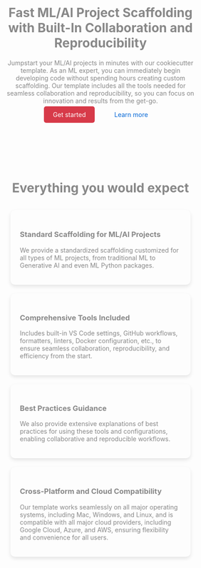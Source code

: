 <div style="text-align: center; padding: 20px; border-radius: 15px;">
  <div style="background-image: url('assets/index_background.svg'); background-size: contain; background-repeat: no-repeat; background-position: center; height: 380px; border-radius: 15px;">
    <!-- The image is here -->
  </div>
  <div style="padding: 20px;">
    <h1 style="font-size: 2em; color: #888888;">Fast ML/AI Project Scaffolding with Built-In Collaboration and Reproducibility</h1>
    <p style="font-size: 1em; color: #888888;">
      Jumpstart your ML/AI projects in minutes with our cookiecutter template. As an ML expert, you can immediately begin developing code without spending hours creating custom scaffolding. Our template includes all the tools needed for seamless collaboration and reproducibility, so you can focus on innovation and results from the get-go.
    </p>
    <div>
      <a href="getting-started/usage/" style="background-color: #d73a49; color: white; padding: 10px 20px; text-decoration: none; border-radius: 5px;">Get started</a>
      <a href="#learn-more-section" style="margin-left: 20px; color: #0366d6; padding: 10px 20px; text-decoration: none;">Learn more</a>
    </div>
  </div>
</div>

<!-- Additional HTML Block -->
<div id="learn-more-section" style="padding: 40px; border-radius: 15px; margin-top: 20px; background-color: transparent; color: #888888;">
  <h2 style="font-size: 2em; text-align: center;">Everything you would expect</h2>
  <div style="display: flex; flex-wrap: wrap; justify-content: space-around;">
    <div style="flex: 1; min-width: 280px; margin: 10px; padding: 20px; background-color: transparent; border: 1px solid rgba(255, 255, 255, 0.3); border-radius: 10px; box-shadow: 0 4px 8px rgba(0,0,0,0.1);">
      <h3 style="color: #888888;">Standard Scaffolding for ML/AI Projects</h3>
      <p style="color: #888888;">We provide a standardized scaffolding customized for all types of ML projects, from traditional ML to Generative AI and even ML Python packages.</p>
    </div>
    <div style="flex: 1; min-width: 280px; margin: 10px; padding: 20px; background-color: transparent; border: 1px solid rgba(255, 255, 255, 0.3); border-radius: 10px; box-shadow: 0 4px 8px rgba(0,0,0,0.1);">
      <h3 style="color: #888888;">Comprehensive Tools Included</h3>
      <p style="color: #888888;">Includes built-in VS Code settings, GitHub workflows, formatters, linters, Docker configuration, etc., to ensure seamless collaboration, reproducibility, and efficiency from the start.</p>
    </div>
    <div style="flex: 1; min-width: 280px; margin: 10px; padding: 20px; background-color: transparent; border: 1px solid rgba(255, 255, 255, 0.3); border-radius: 10px; box-shadow: 0 4px 8px rgba(0,0,0,0.1);">
      <h3 style="color: #888888;">Best Practices Guidance</h3>
      <p style="color: #888888;">We also provide extensive explanations of best practices for using these tools and configurations, enabling collaborative and reproducible workflows.</p>
    </div>
    <div style="flex: 1; min-width: 280px; margin: 10px; padding: 20px; background-color: transparent; border: 1px solid rgba(255, 255, 255, 0.3); border-radius: 10px; box-shadow: 0 4px 8px rgba(0,0,0,0.1);">
      <h3 style="color: #888888;">Cross-Platform and Cloud Compatibility</h3>
      <p style="color: #888888;">Our template works seamlessly on all major operating systems, including Mac, Windows, and Linux, and is compatible with all major cloud providers, including Google Cloud, Azure, and AWS, ensuring flexibility and convenience for all users.</p>
    </div>
    <!--
    <div style="flex: 1; min-width: 280px; margin: 10px; padding: 20px; background-color: transparent; border: 1px solid rgba(255, 255, 255, 0.3); border-radius: 10px; box-shadow: 0 4px 8px rgba(0,0,0,0.1);">
      <h3 style="color: #888888;">Fast and lightweight</h3>
      <p style="color: #888888;">Don't let your users wait – get incredible value with a small footprint by using one of the fastest themes available with excellent performance, yielding optimal search engine rankings and happy users that return.</p>
    </div>
    <div style="flex: 1; min-width: 280px; margin: 10px; padding: 20px; background-color: transparent; border: 1px solid rgba(255, 255, 255, 0.3); border-radius: 10px; box-shadow: 0 4px 8px rgba(0,0,0,0.1);">
      <h3 style="color: #888888;">Open Source</h3>
      <p style="color: #888888;">You're in good company – choose a mature and actively maintained solution built with state-of-the-art Open Source technologies, trusted by more than 20,000 individuals and organizations. Licensed under MIT.</p>
-->
    </div>
  </div>
</div>